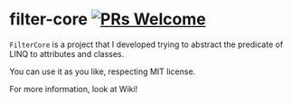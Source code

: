 # filter-core [![PRs Welcome](https://img.shields.io/badge/PRs-welcome-brightgreen.svg?style=flat-square)](http://makeapullrequest.com)

`FilterCore` is a project that I developed trying to abstract the predicate of LINQ to attributes and classes.

You can use it as you like, respecting MIT license.

For more information, look at Wiki!
